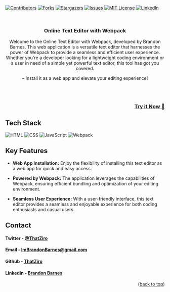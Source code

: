 <a name="readme-top"></a>

[![Contributors][contributors-shield]][contributors-url]
[![Forks][forks-shield]][forks-url]
[![Stargazers][stars-shield]][stars-url]
[![Issues][issues-shield]][issues-url]
[![MIT License][license-shield]][license-url]
[![LinkedIn][linkedin-shield]][linkedin-url]

<!-- PROJECT LOGO -->
<br />
<div align="center">

<h3 align="center">Online Text Editor with Webpack</h3>

  <p align="center">Welcome to the Online Text Editor with Webpack, developed by Brandon Barnes. This web application is a versatile text editor that harnesses the power of Webpack to provide a seamless and efficient user experience. Whether you're a developer looking for a lightweight coding environment or a user in need of a simple yet powerful text editor, this tool has got you covered.</p>
  <p> – Install it as a web app and elevate your editing experience!</p>

</div>
</br>
</br>

<h3 font size="1" align="right"><a href="https://thatziro.github.io/Browser-Text-Editor/" target="_blank">Try it Now 🚀</a></h3>


## Tech Stack

<a name="tech-stack"></a>
![HTML](https://img.shields.io/badge/html5%20-%23E34F26.svg?&style=for-the-badge&logo=html5&logoColor=white)
![CSS](https://img.shields.io/badge/css3%20-%231572B6.svg?&style=for-the-badge&logo=css3&logoColor=white)
![JavaScript](https://img.shields.io/badge/javascript-%23323330.svg?style=for-the-badge&logo=javascript&logoColor=%23F7DF1E)
![Webpack](https://img.shields.io/badge/webpack-%238DD6F9.svg?style=for-the-badge&logo=webpack&logoColor=black)


## Key Features

- **Web App Installation:** Enjoy the flexibility of installing this text editor as a web app for quick and easy access.

- **Powered by Webpack:** The application leverages the capabilities of Webpack, ensuring efficient bundling and optimization of your editing environment.

- **Seamless User Experience:** With a user-friendly interface, this text editor provides a seamless and enjoyable experience for both coding enthusiasts and casual users.

## Contact

<a name="contact"></a>

<h4>Twitter - <a href="https://twitter.com/ThatZiro">@ThatZiro</a></h4>
<h4>Email - <a href="mailto:ImBrandonBarnes@gmail.com">ImBrandonBarnes@gmail.com</a></h4>
<h4>Github - <a href="https://github.com/ThatZiro">ThatZiro</a></h4>
<h4>Linkedin - <a href="https://www.linkedin.com/in/brandon-barnes-4b2098232/">Brandon Barnes</a></h4>

<p align="right">(<a href="#readme-top">back to top</a>)</p>

<!-- MARKDOWN LINKS & IMAGES -->
<!-- https://www.markdownguide.org/basic-syntax/#reference-style-links -->

[contributors-shield]: https://img.shields.io/github/contributors/ThatZiro/Browser-Text-Editor.svg?style=for-the-badge
[contributors-url]: https://github.com/ThatZiro/Browser-Text-Editor/graphs/contributors
[forks-shield]: https://img.shields.io/github/forks/ThatZiro/Browser-Text-Editor.svg?style=for-the-badge
[forks-url]: https://github.com/ThatZiro/Browser-Text-Editor/network/members
[stars-shield]: https://img.shields.io/github/stars/ThatZiro/Browser-Text-Editor.svg?style=for-the-badge
[stars-url]: https://github.com/ThatZiro/Browser-Text-Editor/stargazers
[issues-shield]: https://img.shields.io/github/issues/ThatZiro/Browser-Text-Editor.svg?style=for-the-badge
[issues-url]: https://github.com/ThatZiro/Browser-Text-Editor/issues
[license-shield]: https://img.shields.io/github/license/ThatZiro/Browser-Text-Editor.svg?style=for-the-badge
[license-url]: https://github.com/ThatZiro/Browser-Text-Editor/blob/master/LICENSE.txt
[linkedin-shield]: https://img.shields.io/badge/-LinkedIn-black.svg?style=for-the-badge&logo=linkedin&colorB=555
[linkedin-url]: https://linkedin.com/in/linkedin_username
